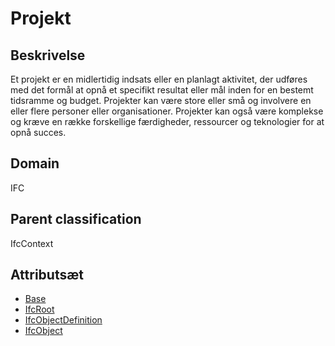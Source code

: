 # Projekt

## Beskrivelse

Et projekt er en midlertidig indsats eller en planlagt aktivitet, der udføres med det formål at opnå et specifikt resultat eller mål inden for en bestemt tidsramme og budget. Projekter kan være store eller små og involvere en eller flere personer eller organisationer. Projekter kan også være komplekse og kræve en række forskellige færdigheder, ressourcer og teknologier for at opnå succes.

## Domain

IFC

## Parent classification

IfcContext

## Attributsæt

- [Base](../../../GroupsOfAttributes/Base.md)
- [IfcRoot](../../../GroupsOfAttributes/IfcRoot.md)
- [IfcObjectDefinition](../../../GroupsOfAttributes/IfcObjectDefinition.md)
- [IfcObject](../../../GroupsOfAttributes/IfcObject.md)
